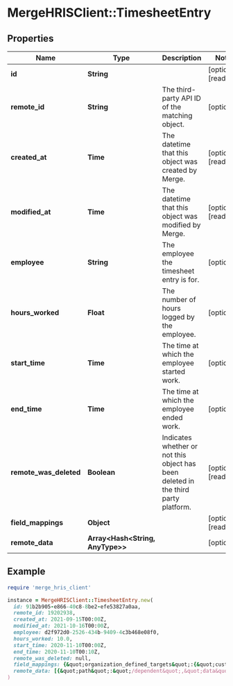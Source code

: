 # MergeHRISClient::TimesheetEntry

## Properties

| Name | Type | Description | Notes |
| ---- | ---- | ----------- | ----- |
| **id** | **String** |  | [optional][readonly] |
| **remote_id** | **String** | The third-party API ID of the matching object. | [optional] |
| **created_at** | **Time** | The datetime that this object was created by Merge. | [optional][readonly] |
| **modified_at** | **Time** | The datetime that this object was modified by Merge. | [optional][readonly] |
| **employee** | **String** | The employee the timesheet entry is for. | [optional] |
| **hours_worked** | **Float** | The number of hours logged by the employee. | [optional] |
| **start_time** | **Time** | The time at which the employee started work. | [optional] |
| **end_time** | **Time** | The time at which the employee ended work. | [optional] |
| **remote_was_deleted** | **Boolean** | Indicates whether or not this object has been deleted in the third party platform. | [optional][readonly] |
| **field_mappings** | **Object** |  | [optional][readonly] |
| **remote_data** | **Array&lt;Hash&lt;String, AnyType&gt;&gt;** |  | [optional] |

## Example

```ruby
require 'merge_hris_client'

instance = MergeHRISClient::TimesheetEntry.new(
  id: 91b2b905-e866-40c8-8be2-efe53827a0aa,
  remote_id: 19202938,
  created_at: 2021-09-15T00:00Z,
  modified_at: 2021-10-16T00:00Z,
  employee: d2f972d0-2526-434b-9409-4c3b468e08f0,
  hours_worked: 10.0,
  start_time: 2020-11-10T00:00Z,
  end_time: 2020-11-10T00:10Z,
  remote_was_deleted: null,
  field_mappings: {&quot;organization_defined_targets&quot;:{&quot;custom_key&quot;:&quot;custom_value&quot;},&quot;linked_account_defined_targets&quot;:{&quot;custom_key&quot;:&quot;custom_value&quot;}},
  remote_data: [{&quot;path&quot;:&quot;/dependent&quot;,&quot;data&quot;:[&quot;Varies by platform&quot;]}]
)
```

